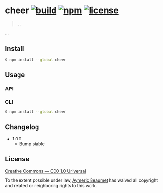 # cheer [![build](https://img.shields.io/travis/aymericbeaumet/cheer/master.svg)](https://travis-ci.org/aymericbeaumet/cheer) [![npm](https://img.shields.io/npm/v/cheer.svg)](https://www.npmjs.com/package/cheer) [![license](https://img.shields.io/badge/license-Public%20Domain-blue.svg)](https://creativecommons.org/publicdomain/zero/1.0/)

> ...

...

## Install

```bash
$ npm install --global cheer
```

## Usage

### API

<!-- CHEER jsdoc() -->

### CLI

```bash
$ npm install --global cheer
```

<!-- CHEER shell('cheer --help') -->

## Changelog

- 1.0.0
  - Bump stable

## License

[Creative Commons — CC0 1.0 Universal](http://creativecommons.org/publicdomain/zero/1.0/)

To the extent possible under law, [Aymeric Beaumet](https://aymericbeaumet.com)
has waived all copyright and related or neighboring rights to this work.
